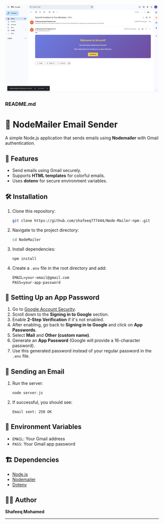 ![Output Screen image](OutputImage.png)


### **README.md**  

# 📧 NodeMailer Email Sender  

A simple Node.js application that sends emails using **Nodemailer** with Gmail authentication.

## 🚀 Features  
- Send emails using Gmail securely.  
- Supports **HTML templates** for colorful emails.  
- Uses **dotenv** for secure environment variables.  

## 🛠️ Installation  

1. Clone this repository:  
   ```sh
   git clone https://github.com/shafeeq777444/Node-Mailer-npm-.git
   ```
2. Navigate to the project directory:  
   ```sh
   cd NodeMailer
   ```
3. Install dependencies:  
   ```sh
   npm install
   ```
4. Create a `.env` file in the root directory and add:  
   ```
   EMAIL=your-email@gmail.com
   PASS=your-app-password
   ```

## 🔐 Setting Up an App Password  

1. Go to [Google Account Security](https://myaccount.google.com/security).  
2. Scroll down to the **Signing in to Google** section.  
3. Enable **2-Step Verification** if it's not enabled.  
4. After enabling, go back to **Signing in to Google** and click on **App Passwords**.  
5. Select **Mail** and **Other (custom name)**.  
6. Generate an **App Password** (Google will provide a 16-character password).  
7. Use this generated password instead of your regular password in the `.env` file.  

## 📩 Sending an Email  

1. Run the server:  
   ```sh
   node server.js
   ```
2. If successful, you should see:  
   ```
   Email sent: 250 OK
   ```

## 📝 Environment Variables  

- `EMAIL`: Your Gmail address  
- `PASS`: Your Gmail app password  

## 🏗️ Dependencies  
- [Node.js](https://nodejs.org/)  
- [Nodemailer](https://nodemailer.com/)  
- [Dotenv](https://www.npmjs.com/package/dotenv)  

## 👨‍💻 Author  
**Shafeeq Mohamed**  

---

